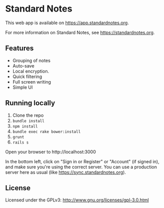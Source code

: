 # Standard Notes

This web app is available on https://app.standardnotes.org.

For more information on Standard Notes, see https://standardnotes.org.

## Features

- Grouping of notes
- Auto-save
- Local encryption.
- Quick filtering
- Full screen writing
- Simple UI

## Running locally

1. Clone the repo
1. `bundle install`
1. `npm install`
1. `bundle exec rake bower:install`
1. `grunt`
5. `rails s`

Open your browser to http://localhost:3000

In the bottom left, click on "Sign in or Register" or "Account" (if signed in), and make sure you're using the correct server. You can use a production server here as usual (like https://sync.standardnotes.org).

## License

Licensed under the GPLv3: http://www.gnu.org/licenses/gpl-3.0.html

